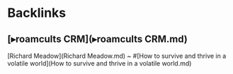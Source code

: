 
# Backlinks
## [▸roamcults CRM](▸roamcults CRM.md)
[Richard Meadow](Richard Meadow.md) ~ #[How to survive and thrive in a volatile world](How to survive and thrive in a volatile world.md)

